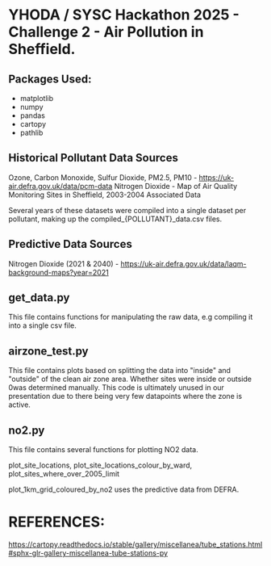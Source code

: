 
# YHODA / SYSC Hackathon 2025 - Challenge 2 - Air Pollution in Sheffield.

## Packages Used:
- matplotlib
- numpy
- pandas
- cartopy
- pathlib

## Historical Pollutant Data Sources
Ozone, Carbon Monoxide, Sulfur Dioxide, PM2.5, PM10 - https://uk-air.defra.gov.uk/data/pcm-data
Nitrogen Dioxide - Map of Air Quality Monitoring Sites in Sheffield, 2003-2004 Associated Data


Several years of these datasets were compiled into a single dataset per pollutant, making up the compiled_{POLLUTANT}_data.csv files.

## Predictive Data Sources
Nitrogen Dioxide (2021 & 2040) - https://uk-air.defra.gov.uk/data/laqm-background-maps?year=2021


## get_data.py
This file contains functions for manipulating the raw data, e.g compiling it into a single csv file.

## airzone_test.py
This file contains plots based on splitting the data into "inside" and "outside" of the clean air zone area. 
Whether sites were inside or outside 0was determined manually. This code is ultimately unused in our presentation due to there being very few datapoints where the zone is active.

## no2.py
This file contains several functions for plotting NO2 data.

plot_site_locations, plot_site_locations_colour_by_ward, plot_sites_where_over_2005_limit

plot_1km_grid_coloured_by_no2 uses the predictive data from DEFRA.

# REFERENCES:
https://cartopy.readthedocs.io/stable/gallery/miscellanea/tube_stations.html#sphx-glr-gallery-miscellanea-tube-stations-py

